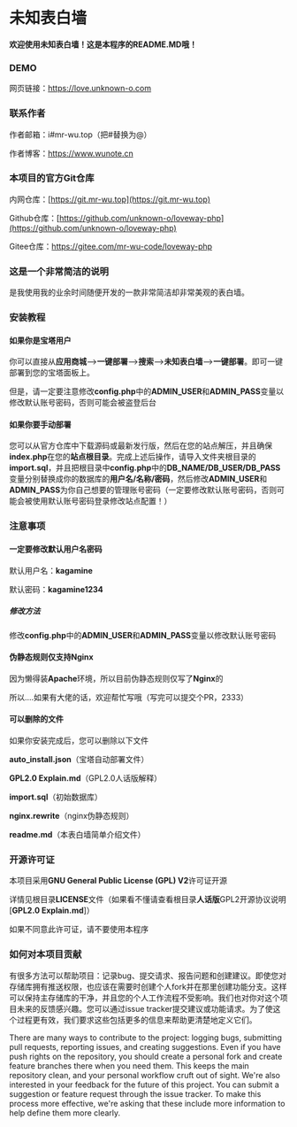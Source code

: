 # 未知表白墙

**欢迎使用未知表白墙！这是本程序的README.MD哦！**

### DEMO

网页链接：https://love.unknown-o.com

### 联系作者

作者邮箱：i#mr-wu.top（把#替换为@）

作者博客：https://www.wunote.cn

### **本项目的官方Git仓库**

内网仓库：[https://git.mr-wu.top](https://git.mr-wu.top)

Github仓库：[https://github.com/unknown-o/loveway-php](https://github.com/unknown-o/loveway-php)

Gitee仓库：https://gitee.com/mr-wu-code/loveway-php

### 这是一个非常简洁的说明

是我使用我的业余时间随便开发的一款非常简洁却非常美观的表白墙。

### 安装教程

#### 如果你是宝塔用户

你可以直接从**应用商城**-->**一键部署**-->**搜索**-->**未知表白墙**-->**一键部署**。即可一键部署到您的宝塔面板上。

但是，请一定要注意修改**config.php**中的**ADMIN_USER**和**ADMIN_PASS**变量以修改默认账号密码，否则可能会被盗登后台

#### 如果你要手动部署

您可以从官方仓库中下载源码或最新发行版，然后在您的站点解压，并且确保**index.php**在您的**站点根目录**。完成上述后操作，请导入文件夹根目录的**import.sql**，并且把根目录中**config.php**中的**DB_NAME/DB_USER/DB_PASS**变量分别替换成你的数据库的**用户名/名称/密码**，然后修改**ADMIN_USER**和**ADMIN_PASS**为你自己想要的管理账号密码（一定要修改默认账号密码，否则可能会被使用默认账号密码登录修改站点配置！）

### 注意事项

#### 一定要修改默认用户名密码

默认用户名：**kagamine**

默认密码：**kagamine1234**

##### 修改方法

修改**config.php**中的**ADMIN_USER**和**ADMIN_PASS**变量以修改默认账号密码

#### 伪静态规则仅支持Nginx

因为懒得装**Apache**环境，所以目前伪静态规则仅写了**Nginx**的

所以....如果有大佬的话，欢迎帮忙写哦（写完可以提交个PR，2333）

#### 可以删除的文件

如果你安装完成后，您可以删除以下文件

**auto_install.json**（宝塔自动部署文件）

**GPL2.0 Explain.md**（GPL2.0人话版解释）

**import.sql**（初始数据库）

**nginx.rewrite**（nginx伪静态规则）

**readme.md**（本表白墙简单介绍文件）

### 开源许可证

本项目采用**GNU General Public License (GPL) V2**许可证开源

详情见根目录**LICENSE**文件（如果看不懂请查看根目录**人话版**GPL2开源协议说明[**GPL2.0 Explain.md**]）

如果不同意此许可证，请不要使用本程序

### 如何对本项目贡献

有很多方法可以帮助项目：记录bug、提交请求、报告问题和创建建议。即使您对存储库拥有推送权限，也应该在需要时创建个人fork并在那里创建功能分支。这样可以保持主存储库的干净，并且您的个人工作流程不受影响。我们也对你对这个项目未来的反馈感兴趣。您可以通过issue tracker提交建议或功能请求。为了使这个过程更有效，我们要求这些包括更多的信息来帮助更清楚地定义它们。

There are many ways to contribute to the project: logging bugs, submitting pull requests, reporting issues, and creating suggestions. Even if you have push rights on the repository, you should create a personal fork and create feature branches there when you need them. This keeps the main repository clean, and your personal workflow cruft out of sight. We're also interested in your feedback for the future of this project. You can submit a suggestion or feature request through the issue tracker. To make this process more effective, we're asking that these include more information to help define them more clearly.























